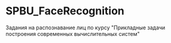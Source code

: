 # SPBU_FaceRecognition
Задания на распознавание лиц по курсу "Прикладные задачи построения современных вычислительных систем"
